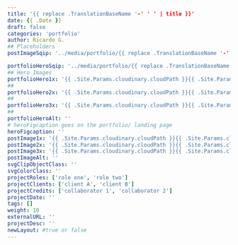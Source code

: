 ```yaml
---
title: '{{ replace .TranslationBaseName '-' ' ' | title }}'
date: {{ .Date }}
draft: false
categories: 'portfolio'
author: Ricardo G.
## Placeholders
postImageSqip: '../media/portfolio/{{ replace .TranslationBaseName '-' '_' | lower }}/sqip.svg'

portfolioHeroSqip: '../media/portfolio/{{ replace .TranslationBaseName '-' '_' | lower }}/sqip.svg'
## Hero Images
portfolioHero1x: '{{ .Site.Params.cloudinary.cloudPath }}{{ .Site.Params.cloudinary.portfolioHero }}{{ .Site.Params.cloudinary.cloudId }}{{ replace .TranslationBaseName '-' '_' | lower }}/placeHolder_sm.png'
##
portfolioHero2x: '{{ .Site.Params.cloudinary.cloudPath }}{{ .Site.Params.cloudinary.portfolioHero }}{{ .Site.Params.cloudinary.cloudId }}{{ replace .TranslationBaseName '-' '_' | lower }}/heroPlaceholder@2x.png'
##
portfolioHero3x: '{{ .Site.Params.cloudinary.cloudPath }}{{ .Site.Params.cloudinary.portfolioHero }}{{ .Site.Params.cloudinary.cloudId }}{{ replace .TranslationBaseName '-' '_' | lower }}/heroPlaceholder@3x.png'
##
portfolioHeroAlt: ''
# heroFigcaption goes on the portfolio/ landing page
heroFigcaption: ''
postImage1x: '{{ .Site.Params.cloudinary.cloudPath }}{{ .Site.Params.cloudinary.postImage }}{{ .Site.Params.cloudinary.cloudID }}{{ replace .TranslationBaseName '-' '_' | lower }}/file-name.jpg'
postImage2x: '{{ .Site.Params.cloudinary.cloudPath }}{{ .Site.Params.cloudinary.postImage }}{{ .Site.Params.cloudinary.cloudID }}{{ replace .TranslationBaseName '-' '_' | lower }}/file-name.jpg'
postImage3x: '{{ .Site.Params.cloudinary.cloudPath }}{{ .Site.Params.cloudinary.postImage }}{{ .Site.Params.cloudinary.cloudID }}{{ replace .TranslationBaseName '-' '_' | lower }}/file-name.jpg'
postImageAlt: ''
svgClipObjectClass: ''
svgColorClass: ''
projectRoles: ['role one', 'role two']
projectClients: ['client A', 'client B']
projectCredits: ['collaborator 1', 'collaborator 2']
projectDate: ''
tags: []
weight: 10
externalURL: ''
projectDesc: ''
newLayout: #true or false
---
```

